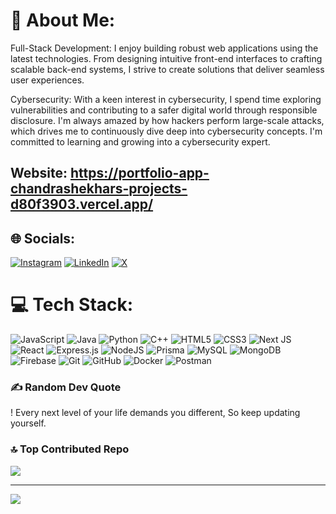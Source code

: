 # 💫 About Me:
Full-Stack Development: I enjoy building robust web applications using the latest technologies. From designing intuitive front-end interfaces to crafting scalable back-end systems, I strive to create solutions that deliver seamless user experiences.

Cybersecurity: With a keen interest in cybersecurity, I spend time exploring vulnerabilities and contributing to a safer digital world through responsible disclosure. I'm always amazed by how hackers perform large-scale attacks, which drives me to continuously dive deep into cybersecurity concepts. I'm committed to learning and growing into a cybersecurity expert.

## Website: https://portfolio-app-chandrashekhars-projects-d80f3903.vercel.app/


## 🌐 Socials:
[![Instagram](https://img.shields.io/badge/Instagram-%23E4405F.svg?logo=Instagram&logoColor=white)](https://instagram.com/Chandrashekharsk__) [![LinkedIn](https://img.shields.io/badge/LinkedIn-%230077B5.svg?logo=linkedin&logoColor=white)](https://linkedin.com/in/chandrashekharsk) [![X](https://img.shields.io/badge/X-black.svg?logo=X&logoColor=white)](https://x.com/cs9981625252) 

# 💻 Tech Stack:
![JavaScript](https://img.shields.io/badge/javascript-%23323330.svg?style=for-the-badge&logo=javascript&logoColor=%23F7DF1E) ![Java](https://img.shields.io/badge/java-%23ED8B00.svg?style=for-the-badge&logo=openjdk&logoColor=white) ![Python](https://img.shields.io/badge/python-3670A0?style=for-the-badge&logo=python&logoColor=ffdd54) ![C++](https://img.shields.io/badge/c++-%2300599C.svg?style=for-the-badge&logo=c%2B%2B&logoColor=white) ![HTML5](https://img.shields.io/badge/html5-%23E34F26.svg?style=for-the-badge&logo=html5&logoColor=white) ![CSS3](https://img.shields.io/badge/css3-%231572B6.svg?style=for-the-badge&logo=css3&logoColor=white) ![Next JS](https://img.shields.io/badge/Next-black?style=for-the-badge&logo=next.js&logoColor=white) ![React](https://img.shields.io/badge/react-%2320232a.svg?style=for-the-badge&logo=react&logoColor=%2361DAFB) ![Express.js](https://img.shields.io/badge/express.js-%23404d59.svg?style=for-the-badge&logo=express&logoColor=%2361DAFB) ![NodeJS](https://img.shields.io/badge/node.js-6DA55F?style=for-the-badge&logo=node.js&logoColor=white) ![Prisma](https://img.shields.io/badge/Prisma-3982CE?style=for-the-badge&logo=Prisma&logoColor=white) ![MySQL](https://img.shields.io/badge/mysql-4479A1.svg?style=for-the-badge&logo=mysql&logoColor=white) ![MongoDB](https://img.shields.io/badge/MongoDB-%234ea94b.svg?style=for-the-badge&logo=mongodb&logoColor=white) ![Firebase](https://img.shields.io/badge/firebase-a08021?style=for-the-badge&logo=firebase&logoColor=ffcd34) ![Git](https://img.shields.io/badge/git-%23F05033.svg?style=for-the-badge&logo=git&logoColor=white) ![GitHub](https://img.shields.io/badge/github-%23121011.svg?style=for-the-badge&logo=github&logoColor=white) ![Docker](https://img.shields.io/badge/docker-%230db7ed.svg?style=for-the-badge&logo=docker&logoColor=white) ![Postman](https://img.shields.io/badge/Postman-FF6C37?style=for-the-badge&logo=postman&logoColor=white)

### ✍️ Random Dev Quote
! Every next level of your life demands you different, So keep updating yourself.

### 🔝 Top Contributed Repo
![](https://github-contributor-stats.vercel.app/api?username=Chandrashekharsk&limit=5&theme=dark&combine_all_yearly_contributions=true)

---
[![](https://visitcount.itsvg.in/api?id=Chandrashekharsk&icon=0&color=0)](https://visitcount.itsvg.in)

<!-- Proudly created with GPRM ( https://gprm.itsvg.in ) -->
